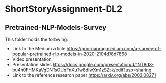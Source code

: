 # ShortStoryAssignment-DL2

## Pretrained-NLP-Models-Survey

This folder holds the following:
 * Link to the Medium article
 https://poornaprag.medium.com/a-survey-of-popular-pretrained-nlp-models-in-2020-2104d78d7868
 * Video presentation
 * Presentation slides https://docs.google.com/presentation/d/1NT8d3-bu4h0FHMKaVgDNTsOUqFnXuTw8dIwXm1zSZbk/edit?usp=sharing
 * Link to the reference research paper 
 https://arxiv.org/abs/2003.08271
